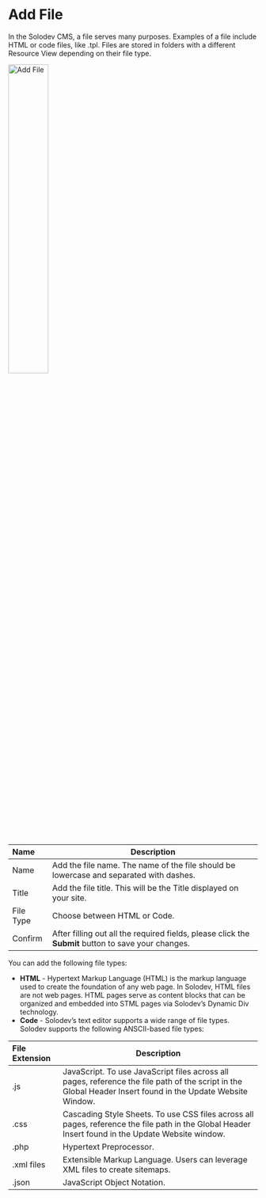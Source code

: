 # Add File 

In the Solodev CMS, a file serves many purposes. Examples of a file include HTML or code files, like .tpl. Files are stored in folders with a different Resource View depending on their file type.

<p><img src="/static/images/folders/add-file.jpg" alt="Add File" style="width: 40%;"></p>

**Name** | **Description**
:--- | ---
Name | Add the file name. The name of the file should be lowercase and separated with dashes.
Title | Add the file title. This will be the Title displayed on your site. 
File Type | Choose between HTML or Code.
Confirm | After filling out all the required fields, please click the **Submit** button to save your changes.

You can add the following file types:<p>
- **HTML** - Hypertext Markup Language (HTML) is the markup language used to create the foundation of any web page. In Solodev, HTML files are not web pages. HTML pages serve as content blocks that can be organized and embedded into STML pages via Solodev’s Dynamic Div technology.
- **Code** - Solodev’s text editor supports a wide range of file types. Solodev supports the following ANSCII-based file types:

**File Extension** | **Description**
:--- | ---
.js | JavaScript. To use JavaScript files across all pages, reference the file path of the script in the Global Header Insert found in the Update Website Window. 
.css | Cascading Style Sheets. To use CSS files across all pages, reference the file path in the Global Header Insert found in the Update Website window.
.php | Hypertext Preprocessor.
.xml files | Extensible Markup Language. Users can leverage XML files to create sitemaps.
.json | JavaScript Object Notation.
